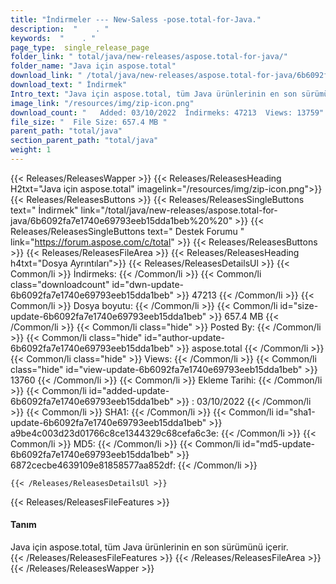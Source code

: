 ```yaml
---
title: "İndirmeler --- New-Saless -pose.total-for-Java." 
description:  "    . " 
keywords:  "    . " 
page_type:  single_release_page
folder_link: " total/java/new-releases/aspose.total-for-java/"
folder_name: "Java için aspose.total"
download_link: " /total/java/new-releases/aspose.total-for-java/6b6092fa7e1740e69793eeb15dda1beb"
download_text: " İndirmek"
Intro_text: "Java için aspose.total, tüm Java ürünlerinin en son sürümünü içerir."
image_link: "/resources/img/zip-icon.png"
download_count: "   Added: 03/10/2022  İndirmeks: 47213  Views: 13759"
file_size: "  File Size: 657.4 MB "
parent_path: "total/java"
section_parent_path: "total/java"
weight: 1
---
```


{{< Releases/ReleasesWapper >}}
  {{< Releases/ReleasesHeading H2txt="Java için aspose.total" imagelink="/resources/img/zip-icon.png">}}
  {{< Releases/ReleasesButtons >}}
    {{< Releases/ReleasesSingleButtons text=" İndirmek" link="/total/java/new-releases/aspose.total-for-java/6b6092fa7e1740e69793eeb15dda1beb%20%20" >}}
    {{< Releases/ReleasesSingleButtons text=" Destek Forumu " link="https://forum.aspose.com/c/total" >}}
  {{< Releases/ReleasesButtons >}}
  {{< Releases/ReleasesFileArea >}}
    {{< Releases/ReleasesHeading h4txt="Dosya Ayrıntıları">}}
    {{< Releases/ReleasesDetailsUl >}}
            {{< Common/li  >}} İndirmeks: {{< /Common/li >}} 
      {{< Common/li class="downloadcount" id="dwn-update-6b6092fa7e1740e69793eeb15dda1beb" >}} 47213 {{< /Common/li >}} 
      {{< Common/li  >}} Dosya boyutu: {{< /Common/li >}} 
      {{< Common/li id="size-update-6b6092fa7e1740e69793eeb15dda1beb" >}} 657.4 MB {{< /Common/li >}} 
      {{< Common/li  class="hide" >}} Posted By: {{< /Common/li >}} 
      {{< Common/li class="hide" id="author-update-6b6092fa7e1740e69793eeb15dda1beb" >}} aspose.total {{< /Common/li >}} 
      {{< Common/li class="hide"  >}} Views: {{< /Common/li >}} 
      {{< Common/li class="hide" id="view-update-6b6092fa7e1740e69793eeb15dda1beb" >}} 13760 {{< /Common/li >}} 
      {{< Common/li  >}} Ekleme Tarihi: {{< /Common/li >}} 
      {{< Common/li id="added-update-6b6092fa7e1740e69793eeb15dda1beb" >}} : 03/10/2022 {{< /Common/li >}} 
      {{< Common/li  >}} SHA1: {{< /Common/li >}} 
      {{< Common/li id="sha1-update-6b6092fa7e1740e69793eeb15dda1beb" >}}  a9be4c003d23d01766c8ce1344329c68cefa6c3e: {{< /Common/li >}} 
      {{< Common/li  >}} MD5: {{< /Common/li >}} 
      {{< Common/li id="md5-update-6b6092fa7e1740e69793eeb15dda1beb" >}} 6872cecbe4639109e81858577aa852df: {{< /Common/li >}} 

    {{< /Releases/ReleasesDetailsUl >}}

  {{< Releases/ReleasesFileFeatures >}}
      <h4>Tanım</h4><div class="HTMLDescription">Java için aspose.total, tüm Java ürünlerinin en son sürümünü içerir.</div>
  {{< /Releases/ReleasesFileFeatures >}}
 {{< /Releases/ReleasesFileArea >}}
{{< /Releases/ReleasesWapper >}}


